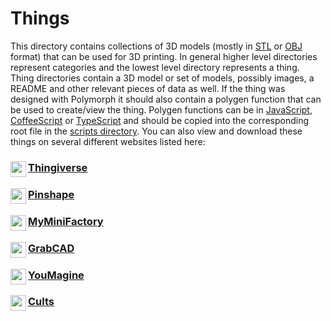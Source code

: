 # Things

This directory contains collections of 3D models (mostly in [STL](https://en.wikipedia.org/wiki/STL_(file_format)) or [OBJ](https://en.wikipedia.org/wiki/Wavefront_.obj_file) format) that can be used for 3D printing. In general higher level directories represent categories and the lowest level directory represents a thing. Thing directories contain a 3D model or set of models, possibly images, a README and other relevant pieces of data as well. If the thing was designed with Polymorph it should also contain a polygen function that can be used to create/view the thing. Polygen functions can be in [JavaScript](https://en.wikipedia.org/wiki/JavaScript), [CoffeeScript](https://en.wikipedia.org/wiki/CoffeeScript) or [TypeScript](https://en.wikipedia.org/wiki/TypeScript) and should be copied into the corresponding root file in the [scripts directory](https://github.com/jgphilpott/polymorph/tree/master/app/scripts). You can also view and download these things on several different websites listed here:

### <img align="left" width="25" height="25" src="https://www.thingiverse.com/favicon.ico"> [Thingiverse](https://www.thingiverse.com/jgphilpott)
### <img align="left" width="25" height="25" src="https://pinshape.com/favicon.ico"> [Pinshape](https://pinshape.com/users/964002)
### <img align="left" width="25" height="25" src="https://www.myminifactory.com/favicon.ico"> [MyMiniFactory](https://www.myminifactory.com/users/jgphilpott)
### <img align="left" width="25" height="25" src="https://grabcad.com/favicon.ico"> [GrabCAD](https://grabcad.com/jacob.philpott-1)
### <img align="left" width="25" height="25" src="https://www.youmagine.com/favicon.ico"> [YouMagine](https://www.youmagine.com/jgphilpott)
### <img align="left" width="25" height="25" src="https://cults3d.com/favicon.ico"> [Cults](https://cults3d.com/en/users/jgphilpott)